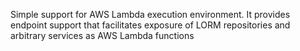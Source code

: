 Simple support for AWS Lambda execution environment. It provides endpoint support that facilitates exposure of LORM repositories and arbitrary services as AWS Lambda functions
